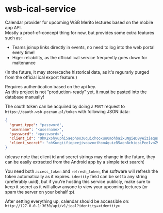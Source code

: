# wsb-ical-service

Calendar provider for upcoming WSB Merito lectures based on the mobile app API.\
Mostly a proof-of-concept thing for now, but provides some extra features such as:

- Teams joinup links directly in events, no need to log into the web portal every time!
- Higer reliability, as the official ical service frequently goes down for maitenance

(In the future, it may store/cache historical data, as it's regurarly purged from the official ical export feature.)

Requires authentication based on the api key.\
As this project is not "production-ready" yet, it must be pasted into the database manually!

The oauth token can be acquired by doing a `POST` request to `https://oauth.wsb.poznan.pl/token` with following JSON data:

```json
{
  "grant_type": "password",
  "username": "<username>",
  "password": "<password>",
  "client_id": "OhK2xohyuphi5aephoo3uquichooxuu0mohbaixuNgieD8yeiziequai4iqu4thesh3oongeinae1osu",
  "client_secret": "ohKungiifiepeejivoazoothoo4quieB5aen8chiesiPee1voZ9uTahs9heLah5Ai3Shurohsh6ceeSh"
}
```

(please note that client id and secret strings may change in the future, they can be easily extracted from the Android app by a simple text search)

You need both `access_token` and `refresh_token`, the software will refresh the token automatically as it expires.
`identity` field can be set to any string (preferably uuid), but if you're hosting this service publicly, make sure to keep it secret as it will allow anyone to view your upcoming lectures (or spam the server on your behalf :p).

After setting everything up, calendar should be accessible on:
`http://127.0.0.1:3030/api/v1/ical?identity=<identity>`
